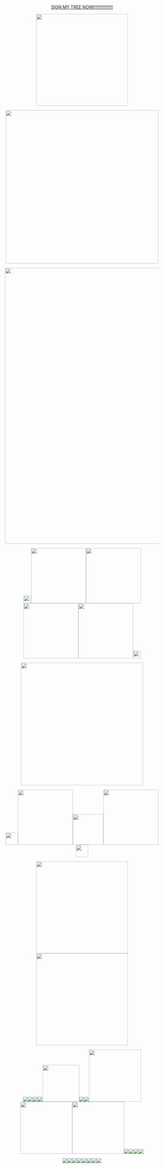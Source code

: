 <p align="center"><a href="https://colormytree.me/2024/01JE7YNEY58Y6106PK381D9R1T">SIGN MY TREE NOW!!!!!!!!!!!!!!!!</a>
<p align="center"><img src="https://spotify-github-profile.kittinanx.com/api/view?uid=31nthrfejdrl5ztsoldu5q2cncju&cover_image=true&theme=novatorem&show_offline=false&background_color=000000&interchange=false&bar_color=ffffff&bar_color_cover=false)](https://github.com/kittinan/spotify-github-profile)" width="300">
<p align="center"><img src="https://64.media.tumblr.com/f90b11bbf2ba6e94ad6bd69b4bbb0b15/6540e0675116a620-58/s500x750/86a3417ff0371ca14bb9b2b13b2df3d5aad491c6.webp" width="500">
<p align="center"><img src="https://64.media.tumblr.com/3fa20ba29127c837622db1dedf3bd0d3/20ce9e4023ac5128-9f/s1280x1920/f2680de3af6925f7673903c5c09045004e9739dc.gifv" width="900">

  <p align="center"><img src="https://64.media.tumblr.com/2d1e03b76f98bb2c0ad5a9a0ce00e905/68597e58dfc39855-24/s75x75_c1/764290ba7c34e232c5536036a1c02aeb0369017a.gifv" width="25"><a href="https://osian.atabook.org" title="atabook"><img src="https://64.media.tumblr.com/7eca00c41bd82b7a20ee1ab8c5b50ab9/68c924b65b363eff-ae/s500x750/33e7ef5724cd1295392dcf7f9ae15a98fcb35fee.webp" width="180"></a><a href="https://guns.lol/decal" title="guns.lol"><img src="https://64.media.tumblr.com/b424f1277b4a29ff0abe4cf0655609a4/fa7a5491e84549ba-41/s400x600/ebe31bc36a191a49712c19efe6d1d4c96ab92844.webp" width="180"><a href="https://listography.com/jekosian" title="listography"><img src="https://64.media.tumblr.com/215ad82de7d0a33090dde19a5400eeb0/fa7a5491e84549ba-3f/s400x600/5806eb52bf5eee3e4976e6d6215655d98cc99cbc.webp" width="180"><a href="https://rentry.co/membox" title="membox"><img src="https://64.media.tumblr.com/ccae22b3c705953c06822c83151a6473/68c924b65b363eff-fb/s500x750/c59ea0f076ca56907d4b21442db63cdb2ebe95a1.webp" width="180"><img src="https://64.media.tumblr.com/9b57c0e0a55562fa2c22f7d488ab9693/68597e58dfc39855-00/s75x75_c1/0cff3180d9b5f5a1add3b20fc701a84ed2df1e79.gifv" width="25">
<p align="center"><img src="https://64.media.tumblr.com/47f6ba9491e11bcab00f1af81ce6a53f/711136fc377e570a-76/s2048x3072/1a3ebcd687507f89b837084fb9b57c947cd18f8e.pnj" width="400">

 <p align="center"><img src="https://64.media.tumblr.com/244eb7f38dd985ae05b84a965578cb1c/804db92503911708-35/s75x75_c1/5a841ee10b818ba82058ad4212609e2d3f645a83.gifv" width="40"><a href="https://en.pronouns.page/@picklecruncher" title="prn.page"><img src="https://64.media.tumblr.com/88c312868acfde258c4d069413e2458a/68c924b65b363eff-27/s500x750/1c03a1281385d0eeda80aec57d6d1d5490f84758.webp" width="180"><img src="https://komarev.com/ghpvc/?username=jekosian&&label=୨୧-Specs&color=ff0000&style=plastic" width="100"><a href="https://rentry.co/fret" title="rentry"><img src="https://64.media.tumblr.com/4ee8749031f04ca859c9103953cd37cf/68c924b65b363eff-86/s500x750/48689c8d2b16e9ade1a41520da83f7ec8a7e679d.webp" width="180"><img src="https://64.media.tumblr.com/ec3c5c95c5c4d559d0dada726fcc31ff/804db92503911708-f4/s75x75_c1/1101ac7286ce4e5bda0af35d9c49c9be20bc3e3a.pnj" width="40">
<p align="center"><img src="https://64.media.tumblr.com/8826a89117c44c7b1f005b5788a16cfb/0fa86cf9805d4f63-5e/s400x600/e30bab7e6d5f1c25b8f29985c5380eeb894de83c.gifv" width="300"><img src="https://64.media.tumblr.com/8826a89117c44c7b1f005b5788a16cfb/0fa86cf9805d4f63-5e/s400x600/e30bab7e6d5f1c25b8f29985c5380eeb894de83c.gifv" width="300"> 
<p align="center"><img src="https://64.media.tumblr.com/6d0f39bd38fcc287063526936dbef9a1/af4bfaca24e7d54f-42/s250x400/7c49952a30c9236fa59afcd19792afc6cf774277.gifv"><img src="https://64.media.tumblr.com/9293a65a2952eb1fbfad1a24bee0f3ae/af4bfaca24e7d54f-be/s250x400/e48fc095fd1d56bd44ca4cfabbc4cabab34ea882.gifv"><img src="https://64.media.tumblr.com/33300fa6b39d96a1335652925807525c/af4bfaca24e7d54f-08/s250x400/f0aca4649097a1866ed6f9b88c529762f858ab1e.gifv"><img src="https://64.media.tumblr.com/efa5a7d1f020e77858d426b873e58b65/af4bfaca24e7d54f-8b/s250x400/97652a5aa4d1ec1a35830fc539ec545608af79cf.gifv"><img src="https://64.media.tumblr.com/2fb10f5f645b2282af7ef3200839d819/af4bfaca24e7d54f-91/s250x400/458a3888863cf8a57e61192edd881a5a8331ece6.gifv" width="120"><img src="https://64.media.tumblr.com/da6c013c763b7c27f9f15e656106ab27/af4bfaca24e7d54f-09/s250x400/c7e4b164058457b4af3db110c48c61bacf862eb5.gifv"><img src="https://64.media.tumblr.com/5360d68e1192fc85d918b7874d9ba437/af4bfaca24e7d54f-c7/s250x400/0fef20552fd5ff915001a6a74e6a2bf56312de59.gifv"><img src="https://64.media.tumblr.com/a33a0fce0935d84bc2d566f3650863d0/af4bfaca24e7d54f-83/s250x400/e8b4e8f34a5ebe05ec7aa4a1ebb9f6952c37efab.gifv" width="170"><img src="https://64.media.tumblr.com/c354d03af56589614e39b09ff106442f/af4bfaca24e7d54f-4b/s250x400/2056d672976fcf64bd0cb3eb1721b02e58bc0093.gifv" width="170"><img src="https://64.media.tumblr.com/4ffecba77cdd11f89d06cf692c543f97/ad7681a8b179c466-6d/s250x400/cad243374b60e6f9f0fe156bded24ba2ceb27982.gifv" width="170"><img src="https://64.media.tumblr.com/4672906ffbc9323aea0f1dc8f078b10d/48d654acdb106890-cf/s250x400/80e19e142aeffa57c658da168cfbb490e053c25d.gifv"><img src="https://64.media.tumblr.com/ad20e6a9a857befad881afce691612b8/abdb9c0446392e7f-e4/s250x400/c0c682e2b6c2947138d2e83f2607ee2a8ee61622.gifv"><img src="https://64.media.tumblr.com/ee3d3e6489f147b404671a0793f2e6c8/abdb9c0446392e7f-0b/s250x400/201b9a624000db8847298c3c49be304155de59cb.gifv"><img src="https://64.media.tumblr.com/c8215ecb96efcfbe2a0476143745c583/6aa9e60a1f9520ad-93/s250x400/56576f39aa93241be4677a731e18f9efc9f87766.gifv">


<p align="center"><img src="https://64.media.tumblr.com/41dfc1c32d3a641b397b88166a916cfa/b5c1370c2766fc55-b7/s100x200/f3f0d1869beb573d9ab2a49880b1f83077a15cba.gifv"><img src="https://64.media.tumblr.com/a1339737fcb5b6f52115befdb0742c7f/b5c1370c2766fc55-3d/s100x200/7f3294802c0ab50b8e059e5950482fbd300d7b14.gifv"><img src="https://64.media.tumblr.com/ce46db81985075e90bd06fa9f8c8171e/b5c1370c2766fc55-c6/s100x200/09669198928d28781fee607237df8f456364ada0.gifv"><img src="https://64.media.tumblr.com/2715101236dc72dbacaa8bd3098508ca/b5c1370c2766fc55-d2/s100x200/fd6ca3600a08a0cacd29122b777213fc72d042b6.gifv"><img src="https://64.media.tumblr.com/5dffd3ca12ce188ef36f1e17bdd31fa3/b5c1370c2766fc55-fd/s100x200/2b6ec11432b02ac6683c5bd3ed1d3c24ae104f1d.gifv"><img src="https://64.media.tumblr.com/a7989daec65260c2797d06ace2c71cda/48d654acdb106890-dd/s250x400/8ca8b3a466611641a6ed880e0d1ac40ad9cd9cad.gifv"><img src="https://64.media.tumblr.com/ab3e8904229f0111982bf70d13d2a560/48d654acdb106890-82/s100x200/b3e762186ca62d2af5c799ad83d5a1c6eaefa033.pnj"><img src="https://64.media.tumblr.com/15856b85ec32419d6686b1d31e266f6d/abdb9c0446392e7f-c1/s100x200/defbb704938abd98f600a69a4ad6f8c38cad643e.pnj">

